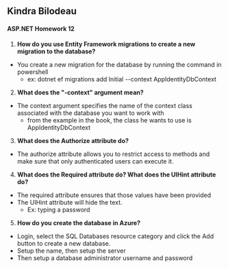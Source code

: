 ## Kindra Bilodeau
#### ASP.NET Homework 12

1. **How do you use Entity Framework migrations to create a new migration to the database?**
  - You create a new migration for the database by running the command in powershell
    - ex: dotnet ef migrations add Initial --context AppIdentityDbContext
2. **What does the "-context" argument mean?**
- The context argument specifies the name of the context class associated with the database you want to work with
  - from the example in the book, the class he wants to use is AppIdentityDbContext
3. **What does the Authorize attribute do?**
  - The authorize attribute allows you to restrict access to methods and make sure that only authenticated users can execute it.
4. **What does the Required attribute do? What does the UIHint attribute do?**
- The required attribute ensures that those values have been provided
- The UIHint attribute will hide the text.
  - Ex: typing a password
5. **How do you create the database in Azure?**
  - Login, select the SQL Databases resource category and click the Add button to create a new database.
  - Setup the name, then setup the server
  - Then setup a database administrator username and password
